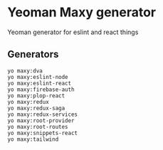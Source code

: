 # Yeoman Maxy generator
Yeoman generator for eslint and react things

## Generators
```
yo maxy:dva
yo maxy:eslint-node
yo maxy:eslint-react
yo maxy:firebase-auth
yo maxy:plop-react
yo maxy:redux
yo maxy:redux-saga
yo maxy:redux-services
yo maxy:root-provider
yo maxy:root-routes
yo maxy:snippets-react
yo maxy:tailwind
```
